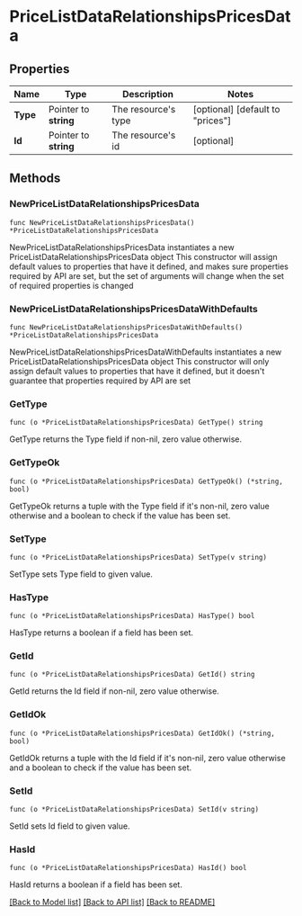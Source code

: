 # PriceListDataRelationshipsPricesData

## Properties

Name | Type | Description | Notes
------------ | ------------- | ------------- | -------------
**Type** | Pointer to **string** | The resource&#39;s type | [optional] [default to "prices"]
**Id** | Pointer to **string** | The resource&#39;s id | [optional] 

## Methods

### NewPriceListDataRelationshipsPricesData

`func NewPriceListDataRelationshipsPricesData() *PriceListDataRelationshipsPricesData`

NewPriceListDataRelationshipsPricesData instantiates a new PriceListDataRelationshipsPricesData object
This constructor will assign default values to properties that have it defined,
and makes sure properties required by API are set, but the set of arguments
will change when the set of required properties is changed

### NewPriceListDataRelationshipsPricesDataWithDefaults

`func NewPriceListDataRelationshipsPricesDataWithDefaults() *PriceListDataRelationshipsPricesData`

NewPriceListDataRelationshipsPricesDataWithDefaults instantiates a new PriceListDataRelationshipsPricesData object
This constructor will only assign default values to properties that have it defined,
but it doesn't guarantee that properties required by API are set

### GetType

`func (o *PriceListDataRelationshipsPricesData) GetType() string`

GetType returns the Type field if non-nil, zero value otherwise.

### GetTypeOk

`func (o *PriceListDataRelationshipsPricesData) GetTypeOk() (*string, bool)`

GetTypeOk returns a tuple with the Type field if it's non-nil, zero value otherwise
and a boolean to check if the value has been set.

### SetType

`func (o *PriceListDataRelationshipsPricesData) SetType(v string)`

SetType sets Type field to given value.

### HasType

`func (o *PriceListDataRelationshipsPricesData) HasType() bool`

HasType returns a boolean if a field has been set.

### GetId

`func (o *PriceListDataRelationshipsPricesData) GetId() string`

GetId returns the Id field if non-nil, zero value otherwise.

### GetIdOk

`func (o *PriceListDataRelationshipsPricesData) GetIdOk() (*string, bool)`

GetIdOk returns a tuple with the Id field if it's non-nil, zero value otherwise
and a boolean to check if the value has been set.

### SetId

`func (o *PriceListDataRelationshipsPricesData) SetId(v string)`

SetId sets Id field to given value.

### HasId

`func (o *PriceListDataRelationshipsPricesData) HasId() bool`

HasId returns a boolean if a field has been set.


[[Back to Model list]](../README.md#documentation-for-models) [[Back to API list]](../README.md#documentation-for-api-endpoints) [[Back to README]](../README.md)


